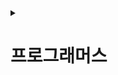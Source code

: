 <details>
<summary><h1>프로그래머스</h1></summary>

---

<details>
<summary><h2>[Lv1] 문제 목록</h2></summary>

 <details>
  <summary>
   <h3> 1번 - 택배 상자 꺼내기 </h3>
  </summary>

- 출처: [ 프로그래머스 ](https://school.programmers.co.kr/learn/courses/30/lessons/389478)
- 난이도: Lv1
- 시작 날짜 :
- 완료 날짜 :
</details>

---

 <details>
  <summary>
   <h3> 2번 - 달리기 경주 </h3>
  </summary>

- 출처: [ 프로그래머스 ](https://school.programmers.co.kr/learn/courses/30/lessons/178871)
- 난이도: Lv1
- 시작 날짜 :
- 완료 날짜 :
</details>

---

 <details>
  <summary>
   <h3> 3번 - 카드 뭉치 </h3>
  </summary>

- 출처: [ 프로그래머스 ](https://school.programmers.co.kr/learn/courses/30/lessons/159994)
- 난이도: Lv1
- 시작 날짜 :
- 완료 날짜 :
</details>

---

 <details>
  <summary>
   <h3> 4번 - 가장 가까운 같은 글자 </h3>
  </summary>

- 출처: [ 프로그래머스 ](https://school.programmers.co.kr/learn/courses/30/lessons/142086)
- 난이도: Lv1
- 시작 날짜 :
- 완료 날짜 :
</details>

---

 <details>
  <summary>
   <h3> 5번 - 과일 장수 </h3>
  </summary>

- 출처: [ 프로그래머스 ](https://school.programmers.co.kr/learn/courses/30/lessons/135808)
- 난이도: Lv1
- 시작 날짜 :
- 완료 날짜 :
</details>

---

 <details>
  <summary>
   <h3> 6번 - 삼총사 </h3>
  </summary>

- 출처: [ 프로그래머스 ](https://school.programmers.co.kr/learn/courses/30/lessons/131705)
- 난이도: Lv1
- 시작 날짜 :
- 완료 날짜 :
</details>

---

 <details>
  <summary>
   <h3> 7번 - 콜라 문제 </h3>
  </summary>

- 출처: [ 프로그래머스 ](https://school.programmers.co.kr/learn/courses/30/lessons/132267)
- 난이도: Lv1
- 시작 날짜 :
- 완료 날짜 :
</details>

---

 <details>
  <summary>
   <h3> 8번 - 추억 점수 </h3>
  </summary>

- 출처: [ 프로그래머스 ](https://school.programmers.co.kr/learn/courses/30/lessons/176963)
- 난이도: Lv1
- 시작 날짜 :
- 완료 날짜 :
</details>

---

 <details>
  <summary>
   <h3> 9번 - 공원 산책 </h3>
  </summary>

- 출처: [ 프로그래머스 ](https://school.programmers.co.kr/learn/courses/30/lessons/172928)
- 난이도: Lv1
- 시작 날짜 :
- 완료 날짜 :
</details>

---

 <details>
  <summary>
   <h3> 10번 - 나머지가 1이 되는 수 찾기 </h3>
  </summary>

- 출처: [ 프로그래머스 ](https://school.programmers.co.kr/learn/courses/30/lessons/87389)
- 난이도: Lv1
- 시작 날짜 :
- 완료 날짜 :
</details>

---

 <details>
  <summary>
   <h3> 11번 - 약수의 합 </h3>
  </summary>

- 출처: [ 프로그래머스 ](https://school.programmers.co.kr/learn/courses/30/lessons/12928)
- 난이도: Lv1
- 시작 날짜 :
- 완료 날짜 :
</details>

---

 <details>
  <summary>
   <h3> 12번 - 시저 암호 </h3>
  </summary>

- 출처: [ 프로그래머스 ](https://school.programmers.co.kr/learn/courses/30/lessons/12926)
- 난이도: Lv1
- 시작 날짜 :
- 완료 날짜 :
</details>

---

 <details>
  <summary>
   <h3> 13번 - 수박수박수박수박수박수? </h3>
  </summary>

- 출처: [ 프로그래머스 ](https://school.programmers.co.kr/learn/courses/30/lessons/12922)
- 난이도: Lv1
- 시작 날짜 :
- 완료 날짜 :
</details>

---

 <details>
  <summary>
   <h3> 14번 - 행렬의 덧셈 </h3>
  </summary>

- 출처: [ 프로그래머스 ](https://school.programmers.co.kr/learn/courses/30/lessons/12950)
- 난이도: Lv1
- 시작 날짜 :
- 완료 날짜 :
</details>

---

 <details>
  <summary>
   <h3> 15번 - 푸드 파이트 대회 </h3>
  </summary>

- 출처: [ 프로그래머스 ](https://school.programmers.co.kr/learn/courses/30/lessons/134240)
- 난이도: Lv1
- 시작 날짜 :
- 완료 날짜 :
</details>

---

 <details>
  <summary>
   <h3> 16번 - 유연근무제 </h3>
  </summary>

- 출처: [ 프로그래머스 ](https://school.programmers.co.kr/learn/courses/30/lessons/388351)
- 난이도: Lv1
- 시작 날짜 :
- 완료 날짜 :
</details>

---

 <details>
  <summary>
   <h3> 17번 - ([PCCP 기출문제] 9번 / 지폐 풀기) </h3>
  </summary>

- 출처: [ 프로그래머스 ](https://school.programmers.co.kr/learn/courses/30/lessons/340199)
- 난이도: Lv1
- 시작 날짜 :
- 완료 날짜 :
</details>

---

 <details>
  <summary>
   <h3> 18번 - ([PCCP 기출문제] 1번 / 붕대 감기) </h3>
  </summary>

- 출처: [ 프로그래머스 ](https://school.programmers.co.kr/learn/courses/30/lessons/250137)
- 난이도: Lv1
- 시작 날짜 :
- 완료 날짜 :
</details>

---

 <details>
  <summary>
   <h3> 19번 - ([PCCE 기출문제] 9번 / 이웃한 칸) </h3>
  </summary>

- 출처: [ 프로그래머스 ](https://school.programmers.co.kr/learn/courses/30/lessons/250125)
- 난이도: Lv1
- 시작 날짜 :
- 완료 날짜 :
</details>

---

 <details>
  <summary>
   <h3> 20번 - ([PCCE 기출문제] 10번 / 데이터 분석) </h3>
  </summary>

- 출처: [ 프로그래머스 ](https://school.programmers.co.kr/learn/courses/30/lessons/250121)
- 난이도: Lv1
- 시작 날짜 :
- 완료 날짜 :
</details>

---

 <details>
  <summary>
   <h3> 21번 - 기사단원의 무기 </h3>
  </summary>

- 출처: [ 프로그래머스 ](https://school.programmers.co.kr/learn/courses/30/lessons/136798)
- 난이도: Lv1
- 시작 날짜 :
- 완료 날짜 :
</details>

---

 <details>
  <summary>
   <h3> 22번 - 크기가 작은 부분 문자열 </h3>
  </summary>

- 출처: [ 프로그래머스 ](https://school.programmers.co.kr/learn/courses/30/lessons/147355)
- 난이도: Lv1
- 시작 날짜 :
- 완료 날짜 :
</details>

---

 <details>
  <summary>
   <h3> 23번 - 덧칠하기 </h3>
  </summary>

- 출처: [ 프로그래머스 ](https://school.programmers.co.kr/learn/courses/30/lessons/161989)
- 난이도: Lv1
- 시작 날짜 :
- 완료 날짜 :
</details>

---

 <details>
  <summary>
   <h3> 24번 - 폰켓몬 </h3>
  </summary>

- 출처: [ 프로그래머스 ](https://school.programmers.co.kr/learn/courses/30/lessons/1845)
- 난이도: Lv1
- 시작 날짜 :
- 완료 날짜 :
</details>

---

 <details>
  <summary>
   <h3> 25번 - 2016년 </h3>
  </summary>

- 출처: [ 프로그래머스 ](https://school.programmers.co.kr/learn/courses/30/lessons/12901)
- 난이도: Lv1
- 시작 날짜 :
- 완료 날짜 :
</details>

---

 <details>
  <summary>
   <h3> 26번 - 햄버거 만들기 </h3>
  </summary>

- 출처: [ 프로그래머스 ](https://school.programmers.co.kr/learn/courses/30/lessons/133502)
- 난이도: Lv1
- 시작 날짜 :
- 완료 날짜 :
</details>

---

 <details>
  <summary>
   <h3> 27번 - 옹알이 (2) </h3>
  </summary>

- 출처: [ 프로그래머스 ](https://school.programmers.co.kr/learn/courses/30/lessons/133499)
- 난이도: Lv1
- 시작 날짜 :
- 완료 날짜 :
</details>

---

 <details>
  <summary>
   <h3> 28번 - 없는 숫자 더하기 </h3>
  </summary>

- 출처: [ 프로그래머스 ](https://school.programmers.co.kr/learn/courses/30/lessons/86051)
- 난이도: Lv1
- 시작 날짜 :
- 완료 날짜 :
</details>

---

 <details>
  <summary>
   <h3> 29번 - 최소직사각형 </h3>
  </summary>

- 출처: [ 프로그래머스 ](https://school.programmers.co.kr/learn/courses/30/lessons/86491)
- 난이도: Lv1
- 시작 날짜 :
- 완료 날짜 :
</details>

---

 <details>
  <summary>
   <h3> 30번 - 문자열 나누기 </h3>
  </summary>

- 출처: [ 프로그래머스 ](https://school.programmers.co.kr/learn/courses/30/lessons/140108)
- 난이도: Lv1
- 시작 날짜 :
- 완료 날짜 :
</details>

---

 <details>
  <summary>
   <h3> 31번 - 신고 결과 받기 </h3>
  </summary>

- 출처: [ 프로그래머스 ](https://school.programmers.co.kr/learn/courses/30/lessons/92334)
- 난이도: Lv1
- 시작 날짜 :
- 완료 날짜 :
</details>

---

 <details>
  <summary>
   <h3> 32번 - 크레인 인형뽑기 게임 </h3>
  </summary>

- 출처: [ 프로그래머스 ](https://school.programmers.co.kr/learn/courses/30/lessons/64061)
- 난이도: Lv1
- 시작 날짜 :
- 완료 날짜 :
</details>

---

 <details>
  <summary>
   <h3> 33번 - 부족한 금액 계산하기 </h3>
  </summary>

- 출처: [ 프로그래머스 ](https://school.programmers.co.kr/learn/courses/30/lessons/82612)
- 난이도: Lv1
- 시작 날짜 :
- 완료 날짜 :
</details>

---

 <details>
  <summary>
   <h3> 34번 - ([PCCE 기출문제] 10번 / 공원) </h3>
  </summary>

- 출처: [ 프로그래머스 ](https://school.programmers.co.kr/learn/courses/30/lessons/340198)
- 난이도: Lv1
- 시작 날짜 :
- 완료 날짜 :
</details>

---

 <details>
  <summary>
   <h3> 35번 - ([PCCP 기출문제] 1번 / 동영상 재생기) </h3>
  </summary>

- 출처: [ 프로그래머스 ](https://school.programmers.co.kr/learn/courses/30/lessons/340213)
- 난이도: Lv1
- 시작 날짜 :
- 완료 날짜 :
</details>

---

 <details>
  <summary>
   <h3> 36번 - 가운데 글자 가져오기 </h3>
  </summary>

- 출처: [ 프로그래머스 ](https://school.programmers.co.kr/learn/courses/30/lessons/12903)
- 난이도: Lv1
- 시작 날짜 :
- 완료 날짜 :
</details>

---

 <details>
  <summary>
   <h3> 37번 - 문자열으 정수로 바꾸기 </h3>
  </summary>

- 출처: [ 프로그래머스 ](https://school.programmers.co.kr/learn/courses/30/lessons/12925)
- 난이도: Lv1
- 시작 날짜 :
- 완료 날짜 :
</details>

---

 <details>
  <summary>
   <h3> 38번 - 서울에서 김서방 찾기 </h3>
  </summary>

- 출처: [ 프로그래머스 ](https://school.programmers.co.kr/learn/courses/30/lessons/12919)
- 난이도: Lv1
- 시작 날짜 :
- 완료 날짜 :
</details>

---

 <details>
  <summary>
   <h3> 39번 - 두 정수 사이의 합 </h3>
  </summary>

- 출처: [ 프로그래머스 ](https://school.programmers.co.kr/learn/courses/30/lessons/12912)
- 난이도: Lv1
- 시작 날짜 :
- 완료 날짜 :
</details>

---

 <details>
  <summary>
   <h3> 40번 - 문자열 다루기 기본 </h3>
  </summary>

- 출처: [ 프로그래머스 ](https://school.programmers.co.kr/learn/courses/30/lessons/12918)
- 난이도: Lv1
- 시작 날짜 :
- 완료 날짜 :
</details>

---

 <details>
  <summary>
   <h3> 41번 - 같은 숫자는 싫어 </h3>
  </summary>

- 출처: [ 프로그래머스 ](https://school.programmers.co.kr/learn/courses/30/lessons/12906)
- 난이도: Lv1
- 시작 날짜 :
- 완료 날짜 :
</details>

---

 <details>
  <summary>
   <h3> 42번 - 숫자 짝꿍 </h3>
  </summary>

- 출처: [ 프로그래머스 ](https://school.programmers.co.kr/learn/courses/30/lessons/131128)
- 난이도: Lv1
- 시작 날짜 :
- 완료 날짜 :
</details>

---

 <details>
  <summary>
   <h3> 43번 - 개인정보 수집 유효기간 </h3>
  </summary>

- 출처: [ 프로그래머스 ](https://school.programmers.co.kr/learn/courses/30/lessons/150370)
- 난이도: Lv1
- 시작 날짜 :
- 완료 날짜 :
</details>

---

 <details>
  <summary>
   <h3> 44번 - 대충 만든 자판 </h3>
  </summary>

- 출처: [ 프로그래머스 ](https://school.programmers.co.kr/learn/courses/30/lessons/160586)
- 난이도: Lv1
- 시작 날짜 :
- 완료 날짜 :
</details>

---

 <details>
  <summary>
   <h3> 45번 - 둘만의 암호 </h3>
  </summary>

- 출처: [ 프로그래머스 ](https://school.programmers.co.kr/learn/courses/30/lessons/155652)
- 난이도: Lv1
- 시작 날짜 :
- 완료 날짜 :
</details>

---

 <details>
  <summary>
   <h3> 46번 - 명예의 전당 (1) </h3>
  </summary>

- 출처: [ 프로그래머스 ](https://school.programmers.co.kr/learn/courses/30/lessons/138477)
- 난이도: Lv1
- 시작 날짜 :
- 완료 날짜 :
</details>

---

 <details>
  <summary>
   <h3> 47번 - 약수의 개수와 덧셈 </h3>
  </summary>

- 출처: [ 프로그래머스 ](https://school.programmers.co.kr/learn/courses/30/lessons/77884)
- 난이도: Lv1
- 시작 날짜 :
- 완료 날짜 :
</details>

---

 <details>
  <summary>
   <h3> 48번 - 음양 더하기 </h3>
  </summary>

- 출처: [ 프로그래머스 ](https://school.programmers.co.kr/learn/courses/30/lessons/76501)
- 난이도: Lv1
- 시작 날짜 :
- 완료 날짜 :
</details>

---

 <details>
  <summary>
   <h3> 49번 - 예산 </h3>
  </summary>

- 출처: [ 프로그래머스 ](https://school.programmers.co.kr/learn/courses/30/lessons/12982)
- 난이도: Lv1
- 시작 날짜 :
- 완료 날짜 :
</details>

---

 <details>
  <summary>
   <h3> 50번 - 두 개 뽑아서 더하기 </h3>
  </summary>

- 출처: [ 프로그래머스 ](https://school.programmers.co.kr/learn/courses/30/lessons/68644)
- 난이도: Lv1
- 시작 날짜 :
- 완료 날짜 :
</details>

---

 <details>
  <summary>
   <h3> 51번 - 짝수와 홀수 </h3>
  </summary>

- 출처: [ 프로그래머스 ](https://school.programmers.co.kr/learn/courses/30/lessons/12937)
- 난이도: Lv1
- 시작 날짜 :
- 완료 날짜 :
</details>

---

 <details>
  <summary>
   <h3> 52번 - K번째수 </h3>
  </summary>

- 출처: [ 프로그래머스 ](https://school.programmers.co.kr/learn/courses/30/lessons/42748)
- 난이도: Lv1
- 시작 날짜 :
- 완료 날짜 :
</details>

---

 <details>
  <summary>
   <h3> 53번 - 완주하지 못한 선수 </h3>
  </summary>

- 출처: [ 프로그래머스 ](https://school.programmers.co.kr/learn/courses/30/lessons/42576)
- 난이도: Lv1
- 시작 날짜 :
- 완료 날짜 :
</details>

---

 <details>
  <summary>
   <h3> 54번 - 하샤드 수 </h3>
  </summary>

- 출처: [ 프로그래머스 ](https://school.programmers.co.kr/learn/courses/30/lessons/12947)
- 난이도: Lv1
- 시작 날짜 :
- 완료 날짜 :
</details>

---

 <details>
  <summary>
   <h3> 55번 - 제일 작은 수 제거하기 </h3>
  </summary>

- 출처: [ 프로그래머스 ](https://school.programmers.co.kr/learn/courses/30/lessons/12935)
- 난이도: Lv1
- 시작 날짜 :
- 완료 날짜 :
</details>

---

 <details>
  <summary>
   <h3> 56번 - 정수 제곱근 판별 </h3>
  </summary>

- 출처: [ 프로그래머스 ](https://school.programmers.co.kr/learn/courses/30/lessons/12934)
- 난이도: Lv1
- 시작 날짜 :
- 완료 날짜 :
</details>

---

 <details>
  <summary>
   <h3> 57번 - 문자열 내 p와 y의 개수 </h3>
  </summary>

- 출처: [ 프로그래머스 ](https://school.programmers.co.kr/learn/courses/30/lessons/12916)
- 난이도: Lv1
- 시작 날짜 :
- 완료 날짜 :
</details>

---

 <details>
  <summary>
   <h3> 58번 - x만큼 간격이 있는 n개의 숫자 </h3>
  </summary>

- 출처: [ 프로그래머스 ](https://school.programmers.co.kr/learn/courses/30/lessons/12954)
- 난이도: Lv1
- 시작 날짜 :
- 완료 날짜 :
</details>

---

 <details>
  <summary>
   <h3> 59번 - 모의고사 </h3>
  </summary>

- 출처: [ 프로그래머스 ](https://school.programmers.co.kr/learn/courses/30/lessons/42840)
- 난이도: Lv1
- 시작 날짜 :
- 완료 날짜 :
</details>

---

 <details>
  <summary>
   <h3> 60번 - 키패드 누르기 </h3>
  </summary>

- 출처: [ 프로그래머스 ](https://school.programmers.co.kr/learn/courses/30/lessons/67256)
- 난이도: Lv1
- 시작 날짜 :
- 완료 날짜 :
</details>

---

 <details>
  <summary>
   <h3> 61번 - 숫자 문자열과 영단어 </h3>
  </summary>

- 출처: [ 프로그래머스 ](https://school.programmers.co.kr/learn/courses/30/lessons/81301)
- 난이도: Lv1
- 시작 날짜 :
- 완료 날짜 :
</details>

---

 <details>
  <summary>
   <h3> 62번 - 성격 유형 검사하기 </h3>
  </summary>

- 출처: [ 프로그래머스 ](https://school.programmers.co.kr/learn/courses/30/lessons/118666)
- 난이도: Lv1
- 시작 날짜 :
- 완료 날짜 :
</details>

---

 <details>
  <summary>
   <h3> 63번 - 나누어 떨어지는 숫자 배열 </h3>
  </summary>

- 출처: [ 프로그래머스 ](https://school.programmers.co.kr/learn/courses/30/lessons/12910)
- 난이도: Lv1
- 시작 날짜 :
- 완료 날짜 :
</details>

---

 <details>
  <summary>
   <h3> 64번 - 로또의 최고 순위와 최저 순위 </h3>
  </summary>

- 출처: [ 프로그래머스 ](https://school.programmers.co.kr/learn/courses/30/lessons/77484)
- 난이도: Lv1
- 시작 날짜 :
- 완료 날짜 :
</details>

---

 <details>
  <summary>
   <h3> 65번 - 직사각형 별찍기 </h3>
  </summary>

- 출처: [ 프로그래머스 ](https://school.programmers.co.kr/learn/courses/30/lessons/12969)
- 난이도: Lv1
- 시작 날짜 :
- 완료 날짜 :
</details>

---

 <details>
  <summary>
   <h3> 66번 - 소수 찾기 </h3>
  </summary>

- 출처: [ 프로그래머스 ](https://school.programmers.co.kr/learn/courses/30/lessons/12921)
- 난이도: Lv1
- 시작 날짜 :
- 완료 날짜 :
</details>

---

 <details>
  <summary>
   <h3> 67번 - 자연수 뒤집어 배열로 만들기 </h3>
  </summary>

- 출처: [ 프로그래머스 ](https://school.programmers.co.kr/learn/courses/30/lessons/12932)
- 난이도: Lv1
- 시작 날짜 :
- 완료 날짜 :
</details>

---

 <details>
  <summary>
   <h3> 68번 - 자릿수 더하기 </h3>
  </summary>

- 출처: [ 프로그래머스 ](https://school.programmers.co.kr/learn/courses/30/lessons/12931)
- 난이도: Lv1
- 시작 날짜 :
- 완료 날짜 :
</details>

---

 <details>
  <summary>
   <h3> 69번 - 평균 구하기 </h3>
  </summary>

- 출처: [ 프로그래머스 ](https://school.programmers.co.kr/learn/courses/30/lessons/12944)
- 난이도: Lv1
- 시작 날짜 :
- 완료 날짜 :
</details>

---

 <details>
  <summary>
   <h3> 70번 - 핸드폰 번호 가리기 </h3>
  </summary>

- 출처: [ 프로그래머스 ](https://school.programmers.co.kr/learn/courses/30/lessons/12948)
- 난이도: Lv1
- 시작 날짜 :
- 완료 날짜 :
</details>

---

 <details>
  <summary>
   <h3> 71번 - 콜라츠 추측 </h3>
  </summary>

- 출처: [ 프로그래머스 ](https://school.programmers.co.kr/learn/courses/30/lessons/12943)
- 난이도: Lv1
- 시작 날짜 :
- 완료 날짜 :
</details>

---

 <details>
  <summary>
   <h3> 72번 - 소수 만들기 </h3>
  </summary>

- 출처: [ 프로그래머스 ](https://school.programmers.co.kr/learn/courses/30/lessons/12977)
- 난이도: Lv1
- 시작 날짜 :
- 완료 날짜 :
</details>

---

 <details>
  <summary>
   <h3> 73번 - 정수 내림차순으로 배치하기 </h3>
  </summary>

- 출처: [ 프로그래머스 ](https://school.programmers.co.kr/learn/courses/30/lessons/12933)
- 난이도: Lv1
- 시작 날짜 :
- 완료 날짜 :
</details>

---

 <details>
  <summary>
   <h3> 74번 - 체육복 </h3>
  </summary>

- 출처: [ 프로그래머스 ](https://school.programmers.co.kr/learn/courses/30/lessons/42862)
- 난이도: Lv1
- 시작 날짜 :
- 완료 날짜 :
</details>

---

 <details>
  <summary>
   <h3> 75번 - [1차] 다트 게임 </h3>
  </summary>

- 출처: [ 프로그래머스 ](https://school.programmers.co.kr/learn/courses/30/lessons/17682)
- 난이도: Lv1
- 시작 날짜 :
- 완료 날짜 :
</details>

---

 <details>
  <summary>
   <h3> 76번 - [1차] 비밀지도 </h3>
  </summary>

- 출처: [ 프로그래머스 ](https://school.programmers.co.kr/learn/courses/30/lessons/17681)
- 난이도: Lv1
- 시작 날짜 :
- 완료 날짜 :
</details>

---

 <details>
  <summary>
   <h3> 77번 - 3진법 뒤집기 </h3>
  </summary>

- 출처: [ 프로그래머스 ](https://school.programmers.co.kr/learn/courses/30/lessons/68935)
- 난이도: Lv1
- 시작 날짜 :
- 완료 날짜 :
</details>

---

 <details>
  <summary>
   <h3> 78번 - 실패율 </h3>
  </summary>

- 출처: [ 프로그래머스 ](https://school.programmers.co.kr/learn/courses/30/lessons/42889)
- 난이도: Lv1
- 시작 날짜 :
- 완료 날짜 :
</details>

---

 <details>
  <summary>
   <h3> 79번 - 내적 </h3>
  </summary>

- 출처: [ 프로그래머스 ](https://school.programmers.co.kr/learn/courses/30/lessons/70128)
- 난이도: Lv1
- 시작 날짜 :
- 완료 날짜 :
</details>

---

 <details>
  <summary>
   <h3> 80번 - 신규 아이디 추천 </h3>
  </summary>

- 출처: [ 프로그래머스 ](https://school.programmers.co.kr/learn/courses/30/lessons/72410)
- 난이도: Lv1
- 시작 날짜 :
- 완료 날짜 :
</details>

---

 <details>
  <summary>
   <h3> 81번 - 가장 많이 받은 선물 </h3>
  </summary>

- 출처: [ 프로그래머스 ](https://school.programmers.co.kr/learn/courses/30/lessons/258712)
- 난이도: Lv1
- 시작 날짜 :
- 완료 날짜 :
</details>

---

 <details>
  <summary>
   <h3> 82번 - 바탕화면 정리 </h3>
  </summary>

- 출처: [ 프로그래머스 ](https://school.programmers.co.kr/learn/courses/30/lessons/161990)
- 난이도: Lv1
- 시작 날짜 :
- 완료 날짜 :
</details>

</details>

---

<details>
<summary><h2>[Lv2] 문제 목록</h2></summary>

 <details>
  <summary>
   <h3> 1번 - 서버 증설 횟수 </h3>
  </summary>

- 출처: [ 프로그래머스 ](https://school.programmers.co.kr/learn/courses/30/lessons/389479)
- 난이도: Lv2
- 시작 날짜 :
- 완료 날짜 :
</details>

---

 <details>
  <summary>
   <h3> 2번 - 지게차와 크레인 </h3>
  </summary>

- 출처: [ 프로그래머스 ](https://school.programmers.co.kr/learn/courses/30/lessons/388353)
- 난이도: Lv2
- 시작 날짜 :
- 완료 날짜 :
</details>

---

 <details>
  <summary>
   <h3> 3번 - 요격 시스템 </h3>
  </summary>

- 출처: [ 프로그래머스 ](https://school.programmers.co.kr/learn/courses/30/lessons/181188)
- 난이도: Lv2
- 시작 날짜 : (풀다가 말았음)
- 완료 날짜 :
</details>

---

 <details>
  <summary>
   <h3> 4번 - [PCCP 기출문제] 2번 / 석유 시추 </h3>
  </summary>

- 출처: [ 프로그래머스 ](https://school.programmers.co.kr/learn/courses/30/lessons/250136)
- 난이도: Lv2
- 시작 날짜 : 2025년 09월 12일
- 완료 날짜 : 2025년 09월 12일
</details>

---

 <details>
  <summary>
   <h3> 5번 - 주차 요금 계산 </h3>
  </summary>

- 출처: [ 프로그래머스 ](https://school.programmers.co.kr/learn/courses/30/lessons/92341)
- 난이도: Lv2
- 시작 날짜 : 2025년 09월 17일
- 완료 날짜 : 2025년 09월 17일
</details>

---

 <details>
  <summary>
   <h3> 6번 - [1차] 캐시 </h3>
  </summary>

- 출처: [ 프로그래머스 ](https://school.programmers.co.kr/learn/courses/30/lessons/17680)
- 난이도: Lv2
- 시작 날짜 : 2025년 09월 18일
- 완료 날짜 : 2025년 09월 18일
</details>

---

</details>

---

<details>
<summary><h2>[Lv3] 문제 목록</h2></summary>

 <details>
  <summary>
   <h3> 1번 - 등대 </h3>
  </summary>

- 출처: [ 프로그래머스 ](https://school.programmers.co.kr/learn/courses/30/lessons/133500)
- 난이도: Lv3
- 시작 날짜 : 2025년 09월 16일
- 완료 날짜 : 2025년 09월 16일
  </details>

---

</details>

---

</details>
